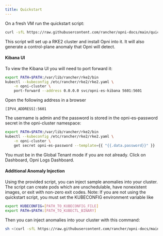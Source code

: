 ```yaml
---
title: Quickstart
---
```


On a fresh VM run the quickstart script:
```bash
curl -sfL https://raw.githubusercontent.com/rancher/opni-docs/main/quickstart_files/install_opni.sh | sh -
```
This script will set up a RKE2 cluster and install Opni into it.  It will also generate a control-plane anomaly that Opni will detect.


#### Kibana UI

To view the Kibana UI you will need to port forward it:
```bash
export PATH=$PATH:/var/lib/rancher/rke2/bin
kubectl --kubeconfig /etc/rancher/rke2/rke2.yaml \
    -n opni-cluster \
    port-forward --address 0.0.0.0 svc/opni-es-kibana 5601:5601
```


Open the following address in a browser
```
[IPV4_ADDRESS]:5601
```
The username is admin and the password is stored in the opni-es-password secret in the opni-cluster namespace:
```bash
export PATH=$PATH:/var/lib/rancher/rke2/bin
kubectl --kubeconfig /etc/rancher/rke2/rke2.yaml \
    -n opni-cluster \
    get secret opni-es-password --template={{ "{{.data.password}}" }} | base64 -d
```
You must be in the Global Tenant mode if you are not already. Click on Dashboard, Opni Logs Dashboard.


#### Additional Anomaly Injection

Using the provided script, you can inject sample anomalies into your cluster. The script can create pods which are unschedulable, have nonexistent images, or exit with non-zero exit codes.
Note: If you are not using the quickstart script, you must set the KUBECONFIG environment variable like
```bash
export KUBECONFIG=[PATH_TO_KUBECONFIG_FILE]
export PATH=$PATH:[PATH_TO_KUBECTL_BINARY]
```
Then you can inject anomalies into your cluster with this command:
```bash
sh <(curl -sfL https://raw.githubusercontent.com/rancher/opni-docs/main/quickstart_files/errors_injection.sh)
```